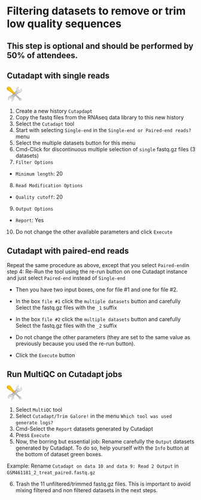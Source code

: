 # Filtering datasets to remove or trim low quality sequences

## This step is optional and should be performed by 50% of attendees.

## Cutadapt with single reads

![](images/tool_small.png)

1. Create a new history `Cutapdapt`
2. Copy the fastq files from the RNAseq data library to this new history
3. Select the `Cutadapt` tool
4. Start with selecting `Single-end` in the `Single-end or Paired-end reads?` menu
5. Select the multiple datasets button for this menu
6. Cmd-Click for discontinuous multiple selection of `single` fastq.gz files (3 datasets)
7. `Filter Options`
  - `Minimum length`: 20
8. `Read Modification Options`
  - `Quality cutoff`: 20
9. `Output Options`
  - `Report`: Yes
10. Do not change the other available parameters and click `Execute`

## Cutadapt with paired-end reads
Repeat the same procedure as above, except that you select `Paired-end`in step 4:
Re-Run the tool using the re-run button on one Cutadapt instance and just select `Paired-end`
instead of `Single-end`

- Then you have two input boxes, one for file #1 and one for file #2.

- In the box `file #1` click the `multiple datasets` button and carefully Select
the fastq.gz files with the `_1` suffix

- In the box `file #2` click the `multiple datasets` button and carefully Select
the fastq.gz files with the `_2` suffix

- Do not change the other parameters (they are set to the same value as previously because
you used the re-run button).

- Click the `Execute` button

## Run MultiQC on Cutadapt jobs

![](images/tool_small.png)

1. Select `MultiQC` tool
2. Select `Cutadapt/Trim Galore!` in the menu `Which tool was used generate logs?`
3. Cmd-Select the `Report` datasets generated by Cutadapt
4. Press `Execute`
5. Now, the borring but essential job: Rename carefully the `Output` datasets generated
by Cutadapt. To do so, help yourself with the `Info` button at the bottom of dataset green
boxes.

  Example: Rename `Cutadapt on data 10 and data 9: Read 2 Output` in `GSM461181_2_treat_paired.fastq.gz`

6. Trash the 11 unfiltered/trimmed fastq.gz files. This is important to avoid mixing
filtered and non filtered datasets in the next steps.


